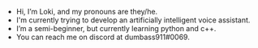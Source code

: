 - Hi, I’m Loki, and my pronouns are they/he.
- I'm currently trying to develop an artificially intelligent voice assistant. 
- I’m a semi-beginner, but currently learning python and c++. 
- You can reach me on discord at dumbass911#0069. 
